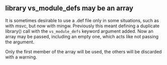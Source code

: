 ## library vs_module_defs may be an array

It is sometimes desirable to use a .def file only in some situations, such as
with msvc, but now with mingw. Previously this meant defining a duplicate
library() call with the `vs_module_defs` keyword argument added. Now an array
may be passed, including an empty one, which acts like not passing the argument.

Only the first member of the array will be used, the others will be discarded
with a warning.
